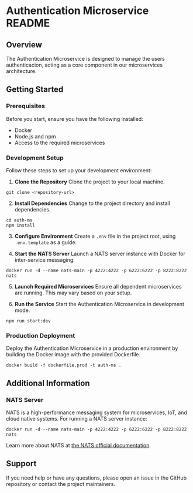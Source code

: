# Authentication Microservice README

## Overview

The Authentication Microservice is designed to manage the users authenticacion, acting as a core component in our microservices architecture.

## Getting Started

### Prerequisites

Before you start, ensure you have the following installed:

- Docker
- Node.js and npm
- Access to the required microservices

### Development Setup

Follow these steps to set up your development environment:

1. **Clone the Repository**
   Clone the project to your local machine.

```
git clone <repository-url>
```

2. **Install Dependencies**
   Change to the project directory and install dependencies.

```
cd auth-ms
npm install
```

3. **Configure Environment**
   Create a `.env` file in the project root, using `.env.template` as a guide.

4. **Start the NATS Server**
   Launch a NATS server instance with Docker for inter-service messaging.

```
docker run -d --name nats-main -p 4222:4222 -p 6222:6222 -p 8222:8222 nats
```

5. **Launch Required Microservices**
   Ensure all dependent microservices are running. This may vary based on your setup.

6. **Run the Service**
   Start the Authentication Microservice in development mode.

```
npm run start:dev
```

### Production Deployment

Deploy the Authentication Microservice in a production environment by building the Docker image with the provided Dockerfile.

```
docker build -f dockerfile.prod -t auth-ms .
```

## Additional Information

### NATS Server

NATS is a high-performance messaging system for microservices, IoT, and cloud native systems. For running a NATS server instance:

```
docker run -d --name nats-main -p 4222:4222 -p 6222:6222 -p 8222:8222 nats
```

Learn more about NATS at [the NATS official documentation](https://docs.nats.io/).

## Support

If you need help or have any questions, please open an issue in the GitHub repository or contact the project maintainers.
